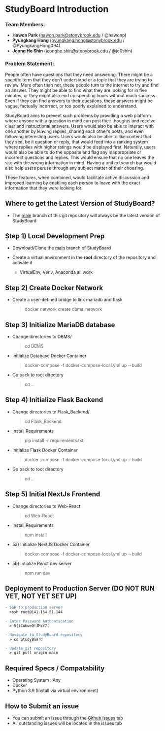 # StudyBoard Introduction

### Team Members:
- **Hawon Park** (hawon.park@stonybrook.edu / @hawonp)
- **Pyungkang Hong** (pyungkang.hong@stonybrook.edu / @PyungkangHong094)
- **Jeong Ho Shin** (jeongho.shin@stonybrook.edu / @je0shin)

### Problem Statement:
People often have questions that they need answering. There might be a specific term that
they don’t understand or a topic that they are trying to review. More often than not, these people turn
to the internet to try and find an answer. They might be able to find what they are looking for in five
minutes, or they might also end up spending hours without much success. Even if they can find
answers to their questions, these answers might be vague, factually incorrect, or too poorly explained
to understand.

StudyBoard aims to prevent such problems by providing a web platform where anyone with a
question in mind can post their thoughts and receive clear and instructional answers. Users would also
be able to interact with one another by leaving replies, sharing each other’s posts, and even following
interesting users. Users would also be able to like content that they see, be it question or reply, that
would feed into a ranking system where replies with higher ratings would be displayed first.
Naturally, users would also be able to do the opposite and flag any inappropriate or incorrect
questions and replies. This would ensure that no one leaves the site with the wrong information in
mind. Having a unified search bar would also help users peruse through any subject matter of their
choosing.

These features, when combined, would facilitate active discussion and improved learning by
enabling each person to leave with the exact information that they were looking for.

## Where to get the Latest Version of StudyBoard?
- The [main](https://github.com/hawonp/StudyBoard) branch of this git repository will always be the latest version of StudyBoard

## Step 1) Local Development Prep
- Download/Clone the [main](https://github.com/hawonp/StudyBoard) branch of StudyBoard

- Create a virtual environment in the **root** directory of the repository and activate it
  - VirtualEnv, Venv, Anaconda all work
## Step 2) Create Docker Network
- Create a user-defined bridge to link mariadb and flask
  > docker network create dbms_network
## Step 3) Initialize MariaDB database
- Change directories to DBMS/
  > cd DBMS

- Initialize Database Docker Container
  > docker-compose -f docker-compose-local.yml up --build

- Go back to root directory
  > cd ..

## Step 4) Initialize Flask Backend
- Change directories to Flask_Backend/
  > cd Flask_Backend

- Install Requirements
  > pip install -r requirements.txt

- Initialize Flask Docker Container
  > docker-compose -f docker-compose-local.yml up --build

- Go back to root directory
  > cd ..

## Step 5) Initial NextJs Frontend
- Change directories to Web-React
  > cd Web-React

- Install Requirements
  > npm install

- 5a) Initialize NextJS Docker Container
  > docker-compose -f docker-compose-local.yml up --build

- 5b) Intialize React dev server
  > npm run dev
## Deployment to Production Server (DO NOT RUN YET, NOT YET SET UP)
```diff
- SSH to production server
  >ssh root@141.164.51.144
 
- Enter Password Authentication
  > 5{tCAbweQ!JMzY7(

- Navigate to StudyBoard repository
  > cd StudyBoard

- Update git repository 
  > git pull origin main
```

## Required Specs / Compatability
 - Operating System : Any
 - Docker
 - Python 3.9 (Install via virtual environment)

## How to Submit an issue
 - You can submit an issue through the [Github issues](https://github.com/hawonp/StudyBoard/issues) tab
 - All outstanding issues will be located in the issues tab
